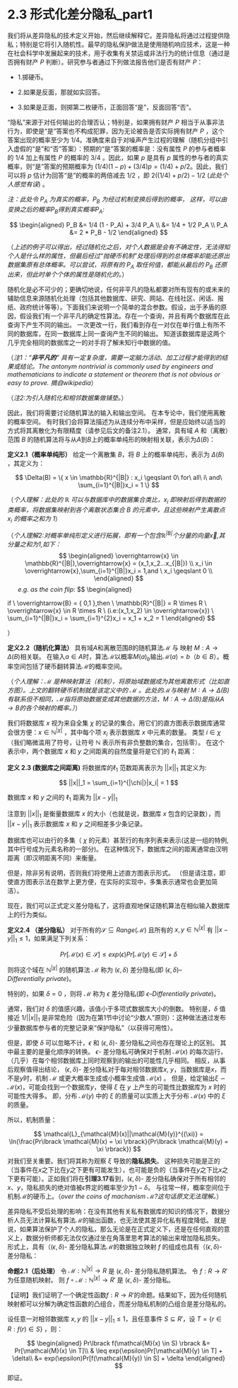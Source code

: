 # 2.3 形式化差分隐私_part1

我们将从差异隐私的技术定义开始，然后继续解释它。差异隐私将通过过程提供隐私；特别是它将引入随机性。最早的隐私保护做法是使用随机响应技术，这是一种在社会科学中发展起来的技术，用于收集有关禁运或非法行为的统计信息（通过是否拥有财产 $P$ 判断）。研究参与者通过下列做法报告他们是否有财产 $P$：

* 1.掷硬币。

* 2.如果是反面，那就如实回答。

* 3.如果是正面，则掷第二枚硬币，正面回答“是”，反面回答“否”。

“隐私”来源于对任何输出的合理否认；特别是，如果拥有财产 $P$ 相当于从事非法行为，即使是“是”答案也不构成犯罪，因为无论被告是否实际拥有财产 $P$ ，这个答案出现的概率至少为 $1/4$。准确度来自于对噪声产生过程的理解（随机分组中引入虚假的“是”和“否”答案）：预期的“是”答案的概率是：没有属性 $P$ 的参与者概率的 $1/4$ 加上有属性 $P$ 的概率的 $3/4$ 。因此，如果 $p$ 是具有 $p$ 属性的参与者的真实概率，则“是”答案的预期概率为 $(1/4)(1-p)+(3/4)p=(1/4)+p/2$。因此，我们可以将 $p$ 估计为回答“是”的概率的两倍减去 $1/2$ ，即 $2((1/4)+p/2)-1/2$ (*此处个人感觉有误*) 。


*注：此处令 $P_A$ 为真实的概率，$P_B$ 为经过机制变换后得到的概率，
这样，可以由变换之后的概率$P_B$得到真实概率$P_A$:*

$$
\begin{aligned}
P_B &=  1/4 (1 - P_A) + 3/4 P_A \\
&= 1/4 + 1/2 P_A \\
P_A &= 2 * P_B - 1/2
\end{aligned}
$$

（*上述的例子可以得出，经过随机化之后，对个人数据是会有不确定性，无法得知个人是什么样的属性，但最后经过“抛硬币机制”处理后得到的总体概率却能还原出数据集原有总体概率。可以尝试，将原有的 $P_A$ 取任何值，都能从最后的 $P_B$ 还原出来，但此时单个个体的属性是随机化的。*）

随机化是必不可少的；更确切地说，任何非平凡的隐私都要对所有现有的或未来的辅助信息来源随机化处理（包括其他数据库、研究、网站、在线社区、闲话、报纸、政府统计等等）。下面我们来说明一个简单的混合参数。假设，出于矛盾的原因，假设我们有一个非平凡的确定性算法。存在一个查询，并且有两个数据库在此查询下产生不同的输出。 一次更改一行，我们看到存在一对仅在单行值上有所不同的数据库，在同一数据库上同一查询产生不同的输出。 知道该数据库是这两个几乎完全相同的数据库之一的对手将了解未知行中数据的值。

（*注1：“**非平凡的**” 具有一定复杂度，需要一定脑力活动、加工过程才能得到的结果或结论。The antonym nontrivial is commonly used by engineers and mathematicians to indicate a statement or theorem that is not obvious or easy to prove. 摘自wikipedia*） 

（*注2:为引入随机化和相邻数据集做铺垫。*）

因此，我们将需要讨论随机算法的输入和输出空间。 在本专论中，我们使用离散的概率空间。 有时我们会将算法描述为从连续分布中采样，但是应始终以适当的方式将其离散化为有限精度（请参见后文的备注2.1）。 通常，具有域 $A$ 和（离散）范围 $B$ 的随机算法将与从$A$到$B$上的概率单纯形的映射相关联，表示为$\Delta(B)$：

**定义2.1（概率单纯形）**  给定一个离散集 $B$，将 $B$ 上的概率单纯形，表示为 $\Delta(B)$ ，其定义为：  

$$
\Delta(B) = \{ x \in \mathbb{R}^{|B|} : x_i \geqslant 0\    for\ all\ i\ and\ \sum_{i=1}^{|B|}x_i = 1 \}
$$
  
（*个人理解：此处的 $\mathbb{R}$ 可以与数据库中的数据集合类比，$x_i$ 即映射后得到数据的类概率，将数据集映射到各个离散状态集合 $B$ 的元素中，且这些映射产生离散点 $x_i$ 的概率之和为 $1$*）

（*个人理解2:对概率单纯形定义进行拓展，即有一个包含$\mathbb{R}^{|B|}$个分量的向量$\overrightarrow{x}$,其分量之和为$1$,如下：*
$$
\begin{aligned}
\overrightarrow{x} \in \mathbb{R}^{|B|},\overrightarrow{x} = (x_1,x_2...x_{|B|})  \\ 
x_i \in \overrightarrow{x},\sum_{i=1}^{|B|}x_i = 1,and \ x_i \geqslant 0 \\
\end{aligned}
$$
$\ \ \ \ \ \ e.g. \  as \ the \ coin \ flip:$
$$
\begin{aligned}

if \  \overrightarrow{B} = \{ 0,1 \},then \ \mathbb{R}^{|B|} = R \times R  \\
\overrightarrow{x} \in R \times R \ (i.e:(x_1,x_2) \in \overrightarrow{x})  \\
\sum_{i=1}^{|B|}x_i = \sum_{i=1}^{2}x_i = x_1 + x_2 = 1
\end{aligned}
$$

）

**定义2.2（随机化算法）** 具有域$A$和离散范围$B$的随机算法$\mathcal{M}$ 与 映射 $M:A \to \Delta(B)$相关联。 在输入$a∈A$时，算法$\mathcal{M}$以概率$M(a)_b$输出$\mathcal{M}(a)=b$（$b∈B$）。概率空间包括了硬币翻转算法$\mathcal{M}$的概率空间。

（*个人理解：$\mathcal{M}$ 是种映射算法（机制），将原始域数据成为其他离散形式（比如直方图）。上文的翻转硬币机制就是该定义中的 $\mathcal{M}$  。此处的$\mathcal{M}$与映射 $M:A \to \Delta(B)$有联系但不相同，$\mathcal{M}$指将原始数据变成其他数据的方法，$M:A \to \Delta(B)$是指从$A \to B$的各个映射的概率。）*）

我们将数据库 $x$ 视为来自全集 $\chi$ 的记录的集合。用它们的直方图表示数据库通常会很方便：$x \in \mathbb{N}^{|\chi|}$ ，其中每个项  $x_i$ 表示数据库 $x$ 中元素的数量。 类型 $i\in\chi$（我们略微滥用了符号，让符号 $\mathbb{N}$ 表示所有非负整数的集合，包括零）。 在这个表示中，两个数据库 $x$ 和 $y$ 之间距离的自然度量将是它们的     $\ell_1$ 距离：

**定义 2.3 (数据库之间距离)** 将数据库的$\ell_1$ 范数距离表示为 $||x||_1$ 其定义为:

$$
||x||_1 = \sum_{i=1}^{|\chi|}|x_i| = 1
$$

数据库 $x$ 和 $y$ 之间的 $\ell_1$ 距离为 $||x-y||_1$

注意到 $||x||_1$ 是衡量数据库 $x$ 的大小（也就是说，数据库 $x$ 包含的记录数），而 $||x-y||_1$ 表示数据库 $x$ 和 $y$ 之间相差多少条记录。

数据库也可以由行的多集（ $\chi$ 的元素）甚至行的有序列表来表示(这是一组的特例,其中行号成为元素名称的一部分)。 在这种情况下，数据库之间的距离通常由汉明距离（即汉明距离不同）来衡量。  

但是，除非另有说明，否则我们将使用上述直方图表示形式。 （但是请注意，即使直方图表示法在数学上更方便，在实际的实现中，多集表示通常也会更加简洁）。  

现在，我们可以正式定义差分隐私了，这将直观地保证随机算法在相似输入数据库上的行为类似。 

**定义2.4 （差分隐私）** 对于所有的$\mathcal{S} \subseteq Range(\mathcal{M})$ 且所有的 $x,y\in \mathbb{N}^{|\chi|}$ 有 $||x-y||_1 \leq 1$，如果满足下列关系：

$$
Pr[\mathcal{M}(x) \in \mathcal{S}] \leq exp(\epsilon)Pr[\mathcal{M}(y) \in \mathcal{S}] + \delta
$$

则将这个域在 $\mathbb{N}^{|\chi|}$ 的随机算法 $\mathcal{M}$ 称为 $(\epsilon,\delta)$ 差分隐私(即 $(\epsilon,\delta) \text{--} Differentially \ private$)。  

特别的，如果 $\delta=0$ ，则将 $\mathcal{M}$ 称为 $\epsilon$ 差分隐私(即 $\epsilon \text{--} Differentially \ private$)。

通常，我们对 $\delta$ 的值感兴趣，该值小于多项式数据库大小的倒数。 特别是，$\delta$  值接近 $1/||x||_1$ 是非常危险（因为在第1节中讨论“少数人”原则）：这种做法通过发布少量数据库参与者的完整记录来“保护隐私”（以获得可用性）。 

但是，即使 $\delta$ 可以忽略不计，$\epsilon$ 和 $(\epsilon,\delta)$-  差分隐私之间也存在理论上的区别。 其中最主要的是量化顺序的转换。 $\epsilon$- 差分隐私可确保对于机制 $\mathcal{M}(x)$ 的每次运行，（几乎）在每个相邻数据库上同时观察到的输出的可能性几乎相同。 相反，从事后观察值得出结论， $(\epsilon,\delta)$-  差分隐私对于每对相邻数据库$x, \ y$，当数据库是$x$，而不是$y$时，机制  $\mathcal{M}$ 或更大概率生成或小概率生成值 $\mathcal{M}(x)$ 。 但是，给定输出$\xi \backsim \mathcal{M}(x)$，可能会找到一个数据库$y$，使得 $\xi$ 在 $y$ 上产生的可能性比数据库为 $x$ 时的可能性大得多。 即，分布 $\mathcal{M}(y)$ 中的 $\xi$ 的质量可以实质上大于分布 $\mathcal{M}(x)$ 中的 $\xi$ 的质量。

所以，机制质量：

$$
\mathcal{L}_{\mathcal{M}(x)||\mathcal{M}(y)}^{(\xi)} = \ln(\frac{Pr\lbrack \mathcal{M}(x) = \xi \rbrack}{Pr\lbrack \mathcal{M}(y) = \xi \rbrack})
$$
对我们至关重要。我们将其称为观察 $\xi$ 导致的**隐私损失**。 这种损失可能是正的（当事件在$x$之下比在$y$之下更有可能发生），也可能是负的（当事件在$y$之下比$x$之下更有可能）。正如我们将在**引理3.17**看到，$(\epsilon,\delta)$-  差分隐私确保对于所有相邻的$x$、$y$，隐私损失的绝对值被$\epsilon$界定的概率至少为$1-\delta$。 与往常一样，概率空间位于机制$\mathcal{M}$的硬币上。（*over the coins of machanism $\mathcal{M}$?这句话原文无法理解。*）

差异隐私不受后处理的影响：在没有其他有关私有数据库的知识的情况下，数据分析人员无法计算私有算法$\mathcal{M}$的输出函数，也无法使其差异化私有程度降低。 就是说，如果算法保护了个人的隐私，那么无论是在正式定义下，还是在任何直观的意义上，数据分析师都无法仅仅通过坐在角落里思考算法的输出来增加隐私损失。 形式上，具有（$(\epsilon,\delta)$-  差分隐私算法$\mathcal{M}$的数据独立映射 $f$ 的组成也具有（$(\epsilon,\delta)$-  差分隐私：

**命题2.1（后处理）** 令 $\mathcal{M}: \mathbb{N}^{|\chi|} \to R$ 是 $(\epsilon,\delta)$-  差分隐私随机算法。 令 $f:R \to R'$为任意随机映射。 则 $f \circ \mathcal{M}: \mathbb{N}^{|\chi|} \to R'$ 是 $(\epsilon,\delta)$- 差分隐私。

【证明】我们证明了一个确定性函数$f:R \to R'$的命题。结果如下，因为任何随机映射都可以分解为确定性函数的凸组合，而差分隐私机制的凸组合是差分隐私的。

设任意一对相邻数据库 $x,y$ 的 $||x-y||_1 \leq 1$，且任意事件 $S\subseteq R'$，设 $T = \{ r \in R: f(r) \in S \}$ ，则：

$$
\begin{aligned}
   Pr\lbrack f(\mathcal{M}(x) \in S) \rbrack &= Pr[\mathcal{M}(x) \in T]\\
   & \leq exp(\epsilon)Pr[\mathcal{M}(y) \in T] + \delta\\
   &= exp(\epsilon)Pr[f(\mathcal{M}(y)) \in S] + \delta
\end{aligned}
$$
即证。


